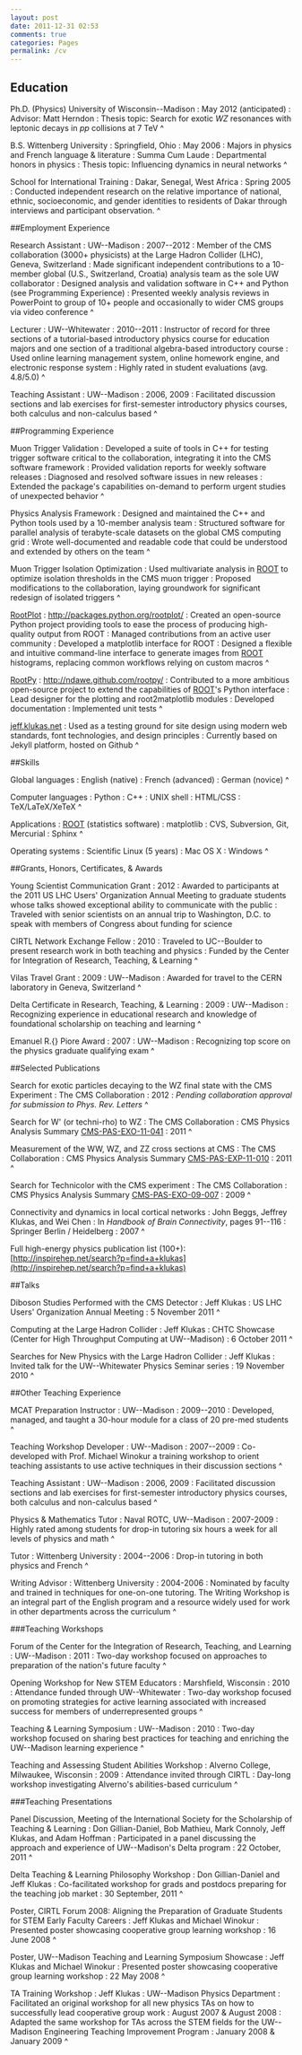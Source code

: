 ```yaml
---
layout: post
date: 2011-12-31 02:53
comments: true
categories: Pages
permalink: /cv
---
```


## Education

Ph.D. (Physics) University of Wisconsin--Madison
: May 2012 (anticipated)
: Advisor: Matt Herndon
: Thesis topic: Search for exotic *WZ* resonances with leptonic decays in *pp* collisions at 7 TeV
^

B.S. Wittenberg University
: Springfield, Ohio
: May 2006
: Majors in physics and French language & literature
: Summa Cum Laude
: Departmental honors in physics
: Thesis topic: Influencing dynamics in neural networks
^

School for International Training
: Dakar, Senegal, West Africa
: Spring 2005
: Conducted independent research on the relative importance of national, ethnic, socioeconomic, and gender identities to residents of Dakar through interviews and participant observation.
^

<!--- more --->

##Employment Experience

Research Assistant
: UW--Madison
: 2007--2012
: Member of the CMS collaboration (3000+ physicists) at the Large Hadron Collider (LHC), Geneva, Switzerland
: Made significant independent contributions to a 10-member global (U.S., Switzerland, Croatia) analysis team as the sole UW collaborator
: Designed analysis and validation software in C++ and Python (see Programming Experience)
: Presented weekly analysis reviews in PowerPoint to group of 10+ people and occasionally to wider CMS groups via video conference
^

Lecturer
: UW--Whitewater
: 2010--2011
: Instructor of record for three sections of a tutorial-based introductory physics course for education majors and one section of a traditional algebra-based introductory course
: Used online learning management system, online homework engine, and electronic response system
: Highly rated in student evaluations (avg. 4.8/5.0)
^

Teaching Assistant
: UW--Madison
: 2006, 2009
: Facilitated discussion sections and lab exercises for first-semester introductory physics courses, both calculus and non-calculus based
^

##Programming Experience

Muon Trigger Validation
: Developed a suite of tools in C++ for testing trigger software critical to the collaboration, integrating it into the CMS software framework
: Provided validation reports for weekly software releases
: Diagnosed and resolved software issues in new releases
: Extended the package's capabilities on-demand to perform urgent studies of unexpected behavior
^

Physics Analysis Framework
: Designed and maintained the C++ and Python tools used by a 10-member analysis team
: Structured software for parallel analysis of terabyte-scale datasets on the global CMS computing grid
: Wrote well-documented and readable code that could be understood and extended by others on the team
^

Muon Trigger Isolation Optimization
: Used multivariate analysis in [ROOT](http://root.cern.ch) to optimize isolation thresholds in the CMS muon trigger
: Proposed modifications to the collaboration, laying groundwork for significant redesign of isolated triggers
^

[RootPlot](http://packages.python.org/rootplot/)
: http://packages.python.org/rootplot/
: Created an open-source Python project providing tools to ease the process of producing high-quality output from ROOT
: Managed contributions from an active user community
: Developed a matplotlib interface for ROOT
: Designed a flexible and intuitive command-line interface to generate images from [ROOT](http://root.cern.ch) histograms, replacing common workflows relying on custom macros
^

[RootPy](http://ndawe.github.com/rootpy/)
: http://ndawe.github.com/rootpy/
: Contributed to a more ambitious open-source project to extend the capabilities of [ROOT](http://root.cern.ch)'s Python interface
: Lead designer for the plotting and root2matplotlib modules
: Developed documentation
: Implemented unit tests
^

[jeff.klukas.net](http://jeff.klukas.net)
: Used as a testing ground for site design using modern web standards, font technologies, and design principles
: Currently based on Jekyll platform, hosted on Github
^

##Skills

Global languages
: English (native)
: French (advanced)
: German (novice)
^

Computer languages
: Python
: C++
: UNIX shell
: HTML/CSS
: TeX/LaTeX/XeTeX
^

Applications
: [ROOT](http://root.cern.ch) (statistics software)
: matplotlib
: CVS, Subversion, Git, Mercurial
: Sphinx
^

Operating systems
: Scientific Linux (5 years)
: Mac OS X
: Windows
^

##Grants, Honors, Certificates, & Awards

Young Scientist Communication Grant
: 2012
: Awarded to participants at the 2011 US LHC Users' Organization Annual Meeting to graduate students whose talks showed exceptional ability to communicate with the public
: Traveled with senior scientists on an annual trip to Washington, D.C. to speak with members of Congress about funding for science

CIRTL Network Exchange Fellow
: 2010
: Traveled to UC--Boulder to present research work in both teaching and physics
: Funded by the Center for Integration of Research, Teaching, & Learning
^

Vilas Travel Grant
: 2009
: UW--Madison
: Awarded for travel to the CERN laboratory in Geneva, Switzerland
^

Delta Certificate in Research, Teaching, & Learning
: 2009
: UW--Madison
: Recognizing experience in educational research and knowledge of foundational scholarship on teaching and learning
^

Emanuel R.{} Piore Award
: 2007
: UW--Madison
: Recognizing top score on the physics graduate qualifying exam
^

##Selected Publications

Search for exotic particles decaying to the WZ final state with the CMS Experiment
: The CMS Collaboration
: 2012
: *Pending collaboration approval for submission to Phys. Rev. Letters*
^

Search for W' (or techni-rho) to WZ
: The CMS Collaboration
: CMS Physics Analysis Summary [CMS-PAS-EXO-11-041](http://cdsweb.cern.ch/record/1377329)
: 2011
^

Measurement of the WW, WZ, and ZZ cross sections at CMS
: The CMS Collaboration
: CMS Physics Analysis Summary [CMS-PAS-EXP-11-010](http://cdsweb.cern.ch/record/1370067)
: 2011
^

Search for Technicolor with the CMS experiment
: The CMS Collaboration
: CMS Physics Analysis Summary [CMS-PAS-EXO-09-007](http://cdsweb.cern.ch/record/1194502)
: 2009
^

Connectivity and dynamics in local cortical networks
: John Beggs, Jeffrey Klukas, and Wei Chen
: In *Handbook of Brain Connectivity*, pages 91--116
: Springer Berlin / Heidelberg
: 2007
^

Full high-energy physics publication list (100+): [http://inspirehep.net/search?p=find+a+klukas](http://inspirehep.net/search?p=find+a+klukas)

##Talks

Diboson Studies Performed with the CMS Detector
: Jeff Klukas
: US LHC Users' Organization Annual Meeting
: 5 November 2011
^

Computing at the Large Hadron Collider
: Jeff Klukas
: CHTC Showcase (Center for High Throughput Computing at UW--Madison)
: 6 October 2011
^

Searches for New Physics with the Large Hadron Collider
: Jeff Klukas
: Invited talk for the UW--Whitewater Physics Seminar series
: 19 November 2010
^

##Other Teaching Experience

MCAT Preparation Instructor
: UW--Madison
: 2009--2010
: Developed, managed, and taught a 30-hour module for a class of 20 pre-med students
^

Teaching Workshop Developer
: UW--Madison
: 2007--2009
: Co-developed with Prof. Michael Winokur a training workshop to orient teaching assistants to use active techniques in their discussion sections
^

Teaching Assistant
: UW--Madison
: 2006, 2009
: Facilitated discussion sections and lab exercises for first-semester introductory physics courses, both calculus and non-calculus based
^

Physics & Mathematics Tutor
: Naval ROTC, UW--Madison
: 2007-2009
: Highly rated among students for drop-in tutoring six hours a week for all levels of physics and math
^

Tutor
: Wittenberg University
: 2004--2006
: Drop-in tutoring in both physics and French
^

Writing Advisor
: Wittenberg University
: 2004-2006
: Nominated by faculty and trained in techniques for one-on-one tutoring. The Writing Workshop is an integral part of the English program and a resource widely used for work in other departments across the curriculum
^

###Teaching Workshops

Forum of the Center for the Integration of Research, Teaching, and Learning
: UW--Madison
: 2011
: Two-day workshop focused on approaches to preparation of the nation's future faculty
^

Opening Workshop for New STEM Educators
: Marshfield, Wisconsin
: 2010
: Attendance funded through UW--Whitewater
: Two-day workshop focused on promoting strategies for active learning associated with increased success for members of underrepresented groups
^

Teaching & Learning Symposium
: UW--Madison
: 2010
: Two-day workshop focused on sharing best practices for teaching and enriching the UW--Madison learning experience
^

Teaching and Assessing Student Abilities Workshop
: Alverno College, Milwaukee, Wisconsin
: 2009
: Attendance invited through CIRTL
: Day-long workshop investigating Alverno's abilities-based curriculum
^

###Teaching Presentations

Panel Discussion, Meeting of the International Society for the Scholarship of Teaching & Learning
: Don Gillian-Daniel, Bob Mathieu, Mark Connoly, Jeff Klukas, and Adam Hoffman
: Participated in a panel discussing the approach and experience of UW--Madison's Delta program
: 22 October, 2011
^

Delta Teaching & Learning Philosophy Workshop
: Don Gillian-Daniel and Jeff Klukas
: Co-facilitated workshop for grads and postdocs preparing for the teaching job market
: 30 September, 2011
^

Poster, CIRTL Forum 2008: Aligning the Preparation of Graduate Students for STEM Early Faculty Careers
: Jeff Klukas and Michael Winokur
: Presented poster showcasing cooperative group learning workshop
: 16 June 2008
^

Poster, UW--Madison Teaching and Learning Symposium Showcase
: Jeff Klukas and Michael Winokur
: Presented poster showcasing cooperative group learning workshop
: 22 May 2008
^

TA Training Workshop
: Jeff Klukas
: UW--Madison Physics Department
: Facilitated an original workshop for all new physics TAs on how to successfully lead cooperative group work
: August 2007 & August 2008
: Adapted the same workshop for TAs across the STEM fields for the UW--Madison Engineering Teaching Improvement Program
: January 2008 & January 2009
^
